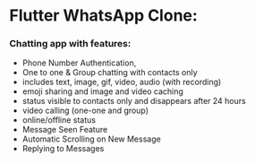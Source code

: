 
# Flutter WhatsApp Clone:

### Chatting app with features:

- Phone Number Authentication, 
- One to one & Group chatting with contacts only
- includes text, image, gif, video, audio (with recording)
- emoji sharing and image and video caching
- status visible to contacts only and disappears after 24 hours
- video calling (one-one and group)
- online/offline status 
- Message Seen Feature
- Automatic Scrolling on New Message
- Replying to Messages

